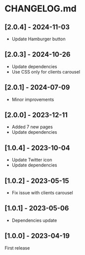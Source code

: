 # CHANGELOG.md

## [2.0.4] - 2024-11-03

- Update Hamburger button

## [2.0.3] - 2024-10-26

- Update dependencies
- Use CSS only for clients carousel

## [2.0.1] - 2024-07-09

- Minor improvements

## [2.0.0] - 2023-12-11

- Added 7 new pages
- Update dependencies

## [1.0.4] - 2023-10-04

- Update Twitter icon
- Update dependencies

## [1.0.2] - 2023-05-15

- Fix issue with clients carousel

## [1.0.1] - 2023-05-06

- Dependencies update

## [1.0.0] - 2023-04-19

First release
